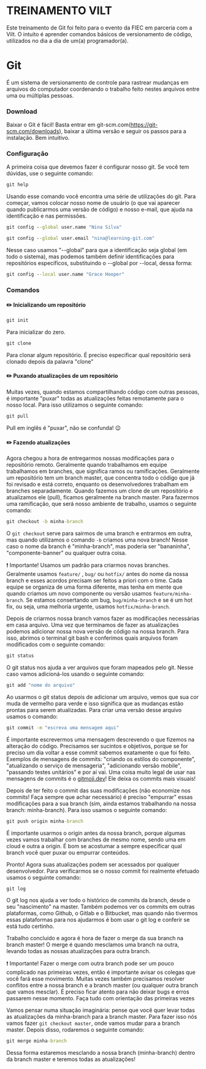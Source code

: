 # TREINAMENTO VILT
Este treinamento de Git foi feito para o evento da FIEC em parceria com a Vilt. O intuito é aprender comandos básicos de versionamento de código, utilizados no dia a dia de um(a) programador(a).


# Git

É um sistema de versionamento de controle para rastrear mudanças em arquivos do computador coordenando o trabalho feito nestes arquivos entre uma ou múltiplas pessoas.

### Download

Baixar o Git é fácil! Basta entrar em git-scm.com(https://git-scm.com/downloads), baixar a última versão e seguir os passos para a instalação. Bem intuitivo.

### Configuração

A primeira coisa que devemos fazer é configurar nosso git. Se você tem dúvidas, use o seguinte comando:

```bat
git help
```

Usando esse comando você encontra uma série de utilizações do git. Para começar, vamos colocar nosso nome de usuário (o que vai aparecer quando publicarmos uma versão de código) e nosso e-mail, que ajuda na identificação e nas permissões.

```bat
git config --global user.name "Nina Silva"
```

```bat
git config --global user.email "nina@learning-git.com"
```

Nesse caso usamos "--global" para que a identificação seja global (em todo o sistema), mas podemos também definir identificações para repositórios específicos, substituindo o --global por --local, dessa forma:

```bat
git config --local user.name "Grace Hooper"
```

### Comandos

#### :pencil2: Inicializando um repositório

```bat
git init
```
Para inicializar do zero.

```bat
git clone
```
Para clonar algum repositório. É preciso especificar qual repositório será clonado depois da palavra "clone"

#### :pencil2: Puxando atualizações de um repositório

Muitas vezes, quando estamos compartilhando código com outras pessoas, é importante "puxar" todas as atualizações feitas remotamente para o nosso local. Para isso utilizamos o seguinte comando:

```bat
git pull
```

Pull em inglês é "puxar", não se confunda! :wink:

#### :pencil2: Fazendo atualizações

Agora chegou a hora de entregarmos nossas modificações para o repositório remoto. Geralmente quando trabalhamos em equipe trabalhamos em branches, que significa ramos ou ramificações. Geralmente um repositório tem um branch master, que concentra todo o código que já foi revisado e está correto, enquanto os desenvolvedores trabalham em branches separadamente.
Quando fazemos um clone de um repositório e atualizamos ele (pull), ficamos geralmente na branch master. Para fazermos uma ramificação, que será nosso ambiente de trabalho, usamos o seguinte comando:

```bat
git checkout -b minha-branch
```

O `git checkout` serve para sairmos de uma branch e entrarmos em outra, mas quando utilizamos o comando `-b` criamos uma nova branch! Nesse caso o nome da branch é "minha-branch", mas poderia ser "bananinha", "componente-banner" ou qualquer outra coisa.

:heavy_exclamation_mark: Importante! Usamos um padrão para criarmos novas branches. Geralmente usamos `feature/` , `bug/` ou `hotfix/` antes do nome da nossa branch e esses acordos precisam ser feitos a priori com o time. Cada equipe se organiza de uma forma diferente, mas tenha em mente que quando criamos um novo componente ou versão usamos `feature/minha-branch`. Se estamos consertando um bug, `bug/minha-branch` e se é um hot fix, ou seja, uma melhoria urgente, usamos `hotfix/minha-branch`.

Depois de criarmos nossa branch vamos fazer as modificações necessárias em casa arquivo. Uma vez que terminamos de fazer as atualizações podemos adicionar nossa nova versão de código na nossa branch. Para isso, abrimos o terminal git bash e conferimos quais arquivos foram modificados com o seguinte comando:

```bat
git status
```

O git status nos ajuda a ver arquivos que foram mapeados pelo git. Nesse caso vamos adicioná-los usando o seguinte comando:

```bat
git add "nome do arquivo"
```

Ao usarmos o git status depois de adicionar um arquivo, vemos que sua cor muda de vermelho para verde e isso significa que as mudanças estão prontas para serem atualizadas. Para criar uma versão desse arquivo usamos o comando:

```bat
git commit -m "escreva uma mensagem aqui"
```

É importante escrevermos uma mensagem descrevendo o que fizemos na alteração do código. Precisamos ser sucintos e objetivos, porque se for preciso um dia voltar a esse commit sabemos exatamente o que foi feito. Exemplos de mensagens de commits: "criando os estilos do componente", "atualizando o serviço de mensageria", "adicionando versão mobile", "passando testes unitários" e por aí vai.
Uma coisa muito legal de usar nas mensagens de commits é o [gitmoji.dev](https://gitmoji.dev/)! Ele deixa os commits mais visuais!

Depois de ter feito o commit das suas modificações (não economize nos commits! Faça sempre que achar necessário) é preciso "empurrar" essas modificações para a sua branch (sim, ainda estamos trabalhando na nossa branch: minha-branch). Para isso usamos o seguinte comando:

```bat
git push origin minha-branch
```

É importante usarmos o origin antes da nossa branch, porque algumas vezes vamos trabalhar com branches de mesmo nome, sendo uma em cloud e outra a origin. É bom se acostumar a sempre especificar qual branch você quer puxar ou empurrar conteúdos.

Pronto! Agora suas atualizações podem ser acessados por qualquer desenvolvedor. Para verificarmos se o nosso commit foi realmente efetuado usamos o seguinte comando:

```bat
git log
```

O git log nos ajuda a ver todo o histórico de commits da branch, desde o seu "nascimento" na master. Também podemos ver os commits em outras plataformas, como Github, o Gitlab e o Bitbucket, mas quando não tivermos essas plataformas para nos ajudarmos é bom usar o git log e conferir se está tudo certinho.

Trabalho concluído e agora é hora de fazer o merge da sua branch na branch master! O merge é quando mesclamos uma branch na outra, levando todas as nossas atualizações para outra branch.

:heavy_exclamation_mark: Importante! Fazer o merge com outra branch pode ser um pouco complicado nas primeiras vezes, então é importante avisar os colegas que você fará esse movimento. Muitas vezes também precisamos resolver conflitos entre a nossa branch e a branch master (ou qualquer outra branch que vamos mesclar). É preciso ficar atento para não deixar bugs e erros passarem nesse momento. Faça tudo com orientação das primeiras vezes

Vamos pensar numa situação imaginária: pense que você quer levar todas as atualizações da minha-branch para a branch master. Para fazer isso nós vamos fazer `git checkout master`, onde vamos mudar para a branch master. Depois disso, rodaremos o seguinte comando:

```bat
git merge minha-branch
```

Dessa forma estaremos mesclando a nossa branch (minha-branch) dentro da branch master e teremos todas as atualizações!
